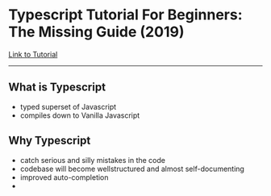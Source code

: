 # Typescript Tutorial For Beginners: The Missing Guide (2019) 

[Link to Tutorial](https://www.valentinog.com/blog/typescript/)

---

## What is Typescript

* typed superset of Javascript
* compiles down to Vanilla Javascript


## Why Typescript

* catch serious and silly mistakes in the code
* codebase will become wellstructured and almost self-documenting
* improved auto-completion
* 
